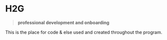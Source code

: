 # H2G

> **professional development and onboarding**

This is the place for code & else used and created throughout the program.


